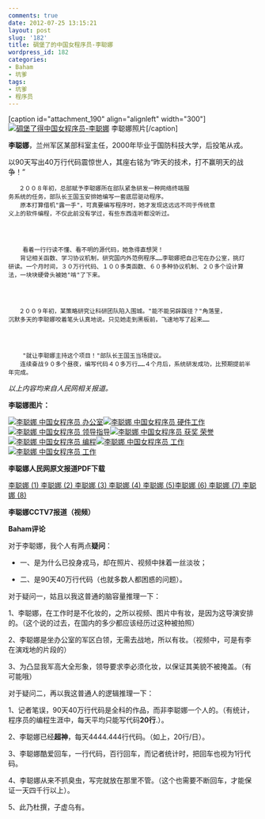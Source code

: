 ```yaml
---
comments: true
date: 2012-07-25 13:15:21
layout: post
slug: '182'
title: 碉堡了的中国女程序员-李聪娜
wordpress_id: 182
categories:
- Baham
- 坑爹
tags:
- 坑爹
- 程序员
---
```


[caption id="attachment_190" align="alignleft" width="300"][![碉堡了得中国女程序员-李聪娜](http://baham.co/wp-content/uploads/2012/07/李聪娜-300x205.png)](http://baham.co/07_25_182.html/%e6%9d%8e%e8%81%aa%e5%a8%9c) 李聪娜照片[/caption]

**李聪娜**，兰州军区某部科室主任，2000年毕业于国防科技大学，后投笔从戎。

以90天写出40万行代码震惊世人，其座右铭为“昨天的技术，打不赢明天的战争！”









<!-- more -->

    
       ２００８年初，总部赋予李聪娜所在部队紧急研发一种网络终端服
    务系统的任务，部队长王国玉安排她编写一套底层驱动程序。
    　　原本打算借机"露一手"，可真要编写程序时，她才发现这远远不同于传统意
    义上的软件编程，不仅此前没有学过，有些东西连听都没听过。



    
        看着一行行读不懂、看不明的源代码，她急得直想哭！
    　　背记相关函数、学习协议机制，研究国内外范例程序……李聪娜把自己宅在办公室，挑灯
    研读。一个月时间，３０万行代码、１００多类函数、６０多种协议机制、２０多个设计算
    法，一块块硬骨头被她"啃"了下来。



    
       ２００９年初，某策略研究让科研团队陷入围城。"能不能另辟蹊径？"角落里，
    沉默多天的李聪娜咬着笔头认真地说。只见她走到黑板前，飞速地写了起来……



    
        "就让李聪娜主持这个项目！"部队长王国玉当场提议。
    　　连续奋战９０多个昼夜，编写代码４０多万行……４个月后，系统研发成功，比预期提前半
    年完成。


_以上内容均来自人民网相关报道。_



**李聪娜图片：**

[![李聪娜 中国女程序员 办公室](http://baham.co/wp-content/uploads/2012/07/李聪娜2.png)](http://baham.co/wp-content/uploads/2012/07/李聪娜2.png)[![李聪娜 中国女程序员 硬件工作](http://baham.co/wp-content/uploads/2012/07/李聪娜8.png)](http://baham.co/wp-content/uploads/2012/07/李聪娜8.png)[![李聪娜 中国女程序员 领导指导](http://baham.co/wp-content/uploads/2012/07/李聪娜7.png)](http://baham.co/wp-content/uploads/2012/07/李聪娜7.png)[![李聪娜 中国女程序员 获奖 荣誉](http://baham.co/wp-content/uploads/2012/07/李聪娜6.png)](http://baham.co/wp-content/uploads/2012/07/李聪娜6.png)[![李聪娜 中国女程序员 编程](http://baham.co/wp-content/uploads/2012/07/李聪娜5.png)](http://baham.co/wp-content/uploads/2012/07/李聪娜5.png)[![李聪娜 中国女程序员 工作](http://baham.co/wp-content/uploads/2012/07/李聪娜4.png)](http://baham.co/wp-content/uploads/2012/07/李聪娜4.png)[![李聪娜 中国女程序员 工作](http://baham.co/wp-content/uploads/2012/07/李聪娜3.png)](http://baham.co/07_25_182.html/%e6%9d%8e%e8%81%aa%e5%a8%9c3)

**李聪娜人民网原文报道PDF下载**

[李聪娜 (1)](http://baham.co/07_25_182.html/%e6%9d%8e%e8%81%aa%e5%a8%9c-1)[ 李聪娜 (2)](http://baham.co/07_25_182.html/%e6%9d%8e%e8%81%aa%e5%a8%9c-2)[ 李聪娜 (3)](http://baham.co/07_25_182.html/%e6%9d%8e%e8%81%aa%e5%a8%9c-3)[ 李聪娜 (4) ](http://baham.co/07_25_182.html/%e6%9d%8e%e8%81%aa%e5%a8%9c-4)[李聪娜 (5)](http://baham.co/07_25_182.html/%e6%9d%8e%e8%81%aa%e5%a8%9c-5)[李聪娜 (6)](http://baham.co/07_25_182.html/%e6%9d%8e%e8%81%aa%e5%a8%9c-6)[ 李聪娜 (7)](http://baham.co/07_25_182.html/%e6%9d%8e%e8%81%aa%e5%a8%9c-7)[ 李聪娜 (8)](http://baham.co/07_25_182.html/%e6%9d%8e%e8%81%aa%e5%a8%9c-8)

**李聪娜CCTV7报道（视频）**



**Baham评论**

对于李聪娜，我个人有两点**疑问**：



	
  * 一、是为什么已投身戎马，却在照片、视频中抹着一丝淡妆；

	
  * 二、是90天40万行代码（也就多数人都困惑的问题）。


对于疑问一，姑且以我这普通的脑容量推理一下：

1、李聪娜，在工作时是不化妆的，之所以视频、图片中有妆，是因为这导演安排的。（这个说的过去，在国内的多少都应该经历过这种被拍照）

2、李聪娜是坐办公室的军区白领，无需去战地，所以有妆。（视频中，可是有李在演戏地的片段的）

3、为凸显我军高大全形象，领导要求李必须化妆，以保证其美貌不被掩盖。（有可能哦）

对于疑问二，再以我这普通人的逻辑推理一下：

1、记者笔误，90天40万行代码是全科的作品，而非李聪娜一个人的。（有统计，程序员的编程生涯中，每天平均只能写代码**20行**.）。

2、李聪娜已经**超神**，每天4444.444行代码。（如上，20行/日）。

3、李聪娜酷爱回车，一行代码，百行回车，而记者统计时，把回车也视为1行代码。

4、李聪娜从来不抓臭虫，写完就放在那里不管。（这个也需要不断回车，才能保证一天四千行以上）。

5、此乃杜撰，子虚乌有。


